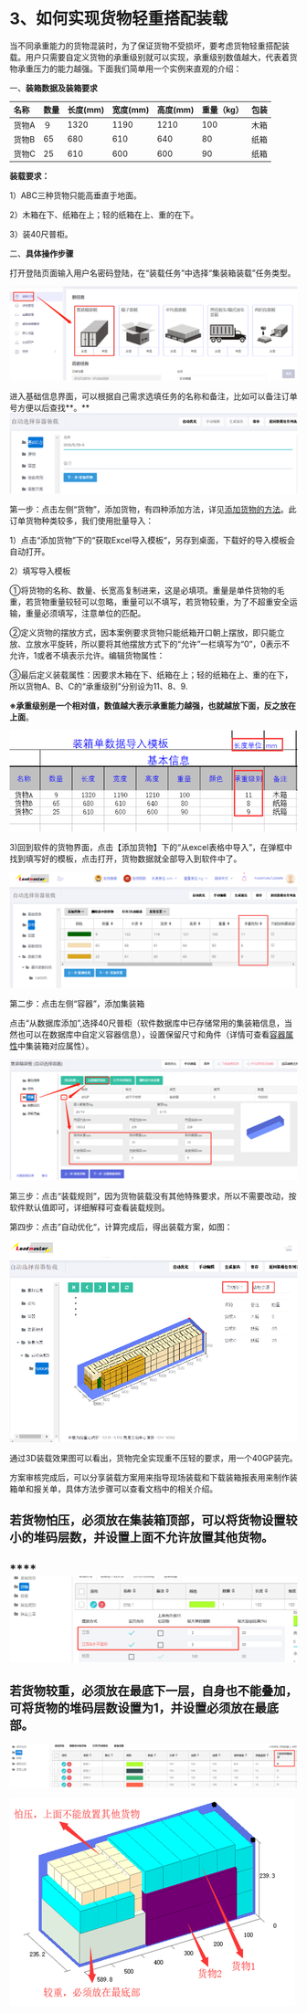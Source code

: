 # 3、如何实现货物轻重搭配装载

当不同承重能力的货物混装时，为了保证货物不受损坏，要考虑货物轻重搭配装载。用户只需要自定义货物的承重级别就可以实现，承重级别数值越大，代表着货物承重压力的能力越强。下面我们简单用一个实例来直观的介绍：

一、**装箱数据及装箱要求**

| 名称 | 数量 | 长度\(mm\) | 宽度\(mm\) | 高度\(mm\) | 重量（kg） | 包装 |
| :--- | :--- | :--- | :--- | :--- | :--- | :--- |
| 货物A | ９ | 1320 | 1190 | 1210 | 100 | 木箱 |
| 货物B | 65 | 680 | 610 | 640 | 80 | 纸箱 |
| 货物C | 25 | 610 | 600 | 600 | 90 | 纸箱 |

**装载要求：**

1）ABC三种货物只能高垂直于地面。

2）木箱在下、纸箱在上；轻的纸箱在上、重的在下。

3）装40尺普柜。

二、**具体操作步骤**

打开登陆页面输入用户名密码登陆，在“装载任务”中选择“集装箱装载”任务类型。

![](../.gitbook/assets/61%20%281%29.png)

进入基础信息界面，可以根据自己需求选填任务的名称和备注，比如可以备注订单号方便以后查找**。**![](../.gitbook/assets/5%20-%20副本%20-%20副本.png)

第一步：点击左侧“货物”，添加货物，有四种添加方法，详见[添加货物的方法](https://doc.zhuangxiang.com/gong-neng-jie-shao/zhuang-zai-fang-an-she-ji-jie-mian/huo-wu/tian-jia-huo-wu-de-fang-fa.html)。此订单货物种类较多，我们使用批量导入：

1）点击“添加货物”下的“获取Excel导入模板“，另存到桌面，下载好的导入模板会自动打开。

2）填写导入模板

①将货物的名称、数量、长宽高复制进来，这是必填项。重量是单件货物的毛重，若货物重量较轻可以忽略，重量可以不填写，若货物较重，为了不超重安全运输，重量必须填写，注意单位的匹配。

②定义货物的摆放方式，因本案例要求货物只能纸箱开口朝上摆放，即只能立放、立放水平旋转，所以要将其他摆放方式下的“允许”一栏填写为“0”，0表示不允许，1或者不填表示允许。编辑货物属性：

③最后定义装载属性：因要求木箱在下、纸箱在上；轻的纸箱在上、重的在下，所以货物A、B、C的“承重级别”分别设为11、8、9.

**※承重级别是一个相对值，数值越大表示承重能力越强，也就越放下面，反之放在上面**。

![](../.gitbook/assets/60.png)

3\)回到软件的货物界面，点击【添加货物】下的“从excel表格中导入”，在弹框中找到填写好的模板，点击打开，货物数据就全部导入到软件中了。

![](../.gitbook/assets/61.png)

第二步：点击左侧“容器”，添加集装箱

点击“从数据库添加”,选择40尺普柜（软件数据库中已存储常用的集装箱信息，当然也可以在数据库中自定义容器信息），设置保留尺寸和角件（详情可查看[容器属性](https://doc.zhuangxiang.com/gong-neng-jie-shao/zhuang-zai-fang-an-she-ji-jie-mian/rong-qi/rong-qi-shu-xing.html)中集装箱对应属性）。

![](../.gitbook/assets/62.png)

第三步：点击“装载规则”，因为货物装载没有其他特殊要求，所以不需要改动，按软件默认值即可，详细解释可查看装载规则。

第四步：点击”自动优化“，计算完成后，得出装载方案，如图：

![](../.gitbook/assets/63.png)

通过3D装载效果图可以看出，货物完全实现重不压轻的要求，用一个40GP装完。

方案审核完成后，可以分享装载方案用来指导现场装载和下载装箱报表用来制作装箱单和报关单，具体方法步骤可以查看文档中的相关介绍。

## **若货物怕压，必须放在集装箱顶部，可以将货物设置较小的堆码层数，并设置上面不允许放置其他货物。**

## \*\*\*\*![](../.gitbook/assets/456.png)

## 若货物较重，必须放在最底下一层，自身也不能叠加，可将货物的堆码层数设置为1，并设置必须放在最底部。

![](../.gitbook/assets/789.0png.png)

![](../.gitbook/assets/84986import.png)


